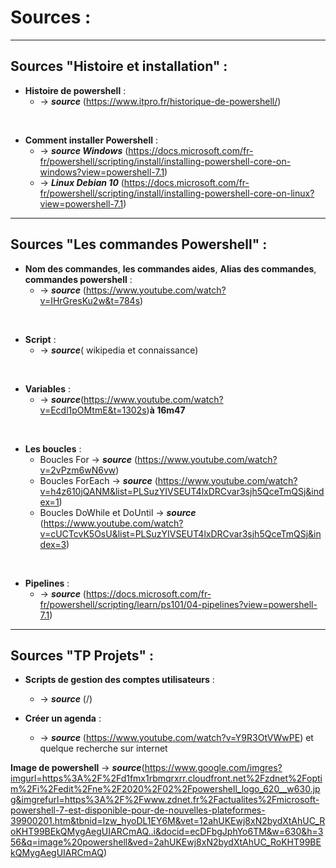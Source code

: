 # Sources :
---
## Sources "Histoire et installation" :
- **Histoire de powershell** :
  - -> ***source*** (https://www.itpro.fr/historique-de-powershell/)
<br/>

- **Comment installer Powershell** : 
  - -> ***source Windows*** (https://docs.microsoft.com/fr-fr/powershell/scripting/install/installing-powershell-core-on-windows?view=powershell-7.1) 
  - -> ***Linux Debian 10*** (https://docs.microsoft.com/fr-fr/powershell/scripting/install/installing-powershell-core-on-linux?view=powershell-7.1)

---

## Sources "Les commandes Powershell" : 
- **Nom des commandes**, **les commandes aides**, **Alias des commandes**, **commandes powershell** : 
  - -> ***source*** (https://www.youtube.com/watch?v=IHrGresKu2w&t=784s)
<br/>

- **Script** :
  - -> ***source***( wikipedia et connaissance)
<br/>

- **Variables** : 
  - -> ***source***(https://www.youtube.com/watch?v=Ecdl1pOMtmE&t=1302s)**à 16m47**
<br/>

- **Les boucles** :
  - Boucles For ->  ***source*** (https://www.youtube.com/watch?v=2vPzm6wN6vw)
  - Boucles ForEach ->  ***source*** (https://www.youtube.com/watch?v=h4z610jQANM&list=PLSuzYIVSEUT4lxDRCvar3sjh5QceTmQSj&index=1)
  - Boucles DoWhile et DoUntil ->  ***source*** (https://www.youtube.com/watch?v=cUCTcvK5OsU&list=PLSuzYIVSEUT4lxDRCvar3sjh5QceTmQSj&index=3)  
<br/>

- **Pipelines** :
    - -> ***source*** (https://docs.microsoft.com/fr-fr/powershell/scripting/learn/ps101/04-pipelines?view=powershell-7.1)

---
## Sources "TP Projets" :
- **Scripts de gestion des comptes utilisateurs** :
  - -> ***source*** (/)

- **Créer un agenda** :
  - -> ***source*** (https://www.youtube.com/watch?v=Y9R3OtVWwPE) et quelque recherche sur internet 

**Image de powershell** ->  ***source***(https://www.google.com/imgres?imgurl=https%3A%2F%2Fd1fmx1rbmqrxrr.cloudfront.net%2Fzdnet%2Foptim%2Fi%2Fedit%2Fne%2F2020%2F02%2Fpowershell_logo_620__w630.jpg&imgrefurl=https%3A%2F%2Fwww.zdnet.fr%2Factualites%2Fmicrosoft-powershell-7-est-disponible-pour-de-nouvelles-plateformes-39900201.htm&tbnid=Izw_hyoDL1EY6M&vet=12ahUKEwj8xN2bydXtAhUC_RoKHT99BEkQMygAegUIARCmAQ..i&docid=ecDFbgJphYo6TM&w=630&h=356&q=image%20powershell&ved=2ahUKEwj8xN2bydXtAhUC_RoKHT99BEkQMygAegUIARCmAQ)